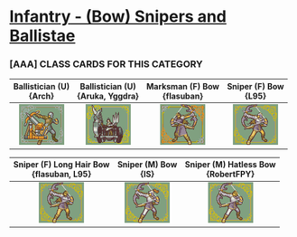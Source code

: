 # [Infantry - (Bow) Snipers and Ballistae](../)

### [AAA] CLASS CARDS FOR THIS CATEGORY


|Ballistician (U) <br> {Arch}|Ballistician (U) <br> {Aruka, Yggdra}|Marksman (F) Bow <br> {flasuban}|Sniper (F) Bow <br> {L95}|
| :---: | :---: | :---: | :---: |
|<img alt="Ballistician (U) {Arch}" src="Ballistician (U) {Arch}.png" />|<img alt="Ballistician (U) {Aruka, Yggdra}" src="Ballistician (U) {Aruka, Yggdra}.png" />|<img alt="Marksman (F) Bow {flasuban}" src="Marksman (F) Bow {flasuban}.png" />|<img alt="Sniper (F) Bow {L95}" src="Sniper (F) Bow {L95}.png" />|


|Sniper (F) Long Hair Bow <br> {flasuban, L95}|Sniper (M) Bow <br> {IS}|Sniper (M) Hatless Bow <br> {RobertFPY}|
| :---: | :---: | :---: |
|<img alt="Sniper (F) Long Hair Bow {flasuban, L95}" src="Sniper (F) Long Hair Bow {flasuban, L95}.png" />|<img alt="Sniper (M) Bow {IS}" src="Sniper (M) Bow {IS}.png" />|<img alt="Sniper (M) Hatless Bow {RobertFPY}" src="Sniper (M) Hatless Bow {RobertFPY}.png" />|


